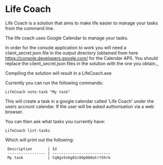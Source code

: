# Life Coach

Life Coach is a solution that aims to make life easier to manage your tasks from the command line.

The life coach uses Google Calendar to manage your tasks.

In order for the console application to work you will need a client_secret.json file in the output directory (obtained from here https://console.developers.google.com/ for the Calendar API). You should replace the client_secret.json files
in the solution with the one you obtain._

Compiling the solution will result in a LifeCoach.exe

Currently you can run the following commands:

	LifeCoach note-task "My task"

This will create a task in a google calendar called 'Life Coach' under the users account calendar. If the user will be asked authorisation via a web browser.

You can then ask what tasks you currently have:

	LifeCoach list-tasks

Which will print out the following:

     Description       | Id
     ----------------- | --------------------------
     My task           | tq0gv5nkg01c89p8b0atrt5hrk


